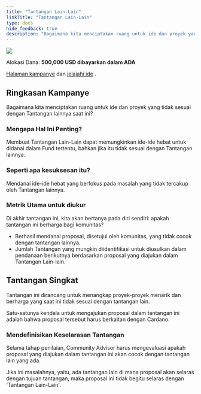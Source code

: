 ```yaml
---
title: "Tantangan Lain-Lain"
linkTitle: "Tantangan Lain-Lain"
type: docs
hide_feedback: true
description: "Bagaimana kita menciptakan ruang untuk ide dan proyek yang tidak sesuai dengan Tantangan lainnya saat ini?"
---
```


<img src="https://cardano.ideascale.com/community-library/accounts/93/936143/Public/09-Miscellaneous-Challenge-db88cb.png" class="">

Alokasi Dana: **500,000 USD dibayarkan dalam ADA**

[Halaman kampanye](https://cardano.ideascale.com/c/idea/381326) dan [jelajahi ide](https://cardano.ideascale.com/c/campaigns/26441/stage/all/ideas/unspecified) .

## Ringkasan Kampanye

Bagaimana kita menciptakan ruang untuk ide dan proyek yang tidak sesuai dengan Tantangan lainnya saat ini?

### Mengapa Hal Ini Penting?

Membuat Tantangan Lain-Lain dapat memungkinkan ide-ide hebat untuk didanai dalam Fund tertentu, bahkan jika itu tidak sesuai dengan Tantangan lainnya.

### Seperti apa kesuksesan itu?

Mendanai ide-ide hebat yang berfokus pada masalah yang tidak tercakup oleh Tantangan lainnya.

### Metrik Utama untuk diukur

Di akhir tantangan ini, kita akan bertanya pada diri sendiri: apakah tantangan ini berharga bagi komunitas?

- Berhasil mendanai proposal, disetujui oleh komunitas, yang tidak cocok dengan tantangan lainnya.
- Jumlah Tantangan yang mungkin diidentifikasi untuk diusulkan dalam pendanaan berikutnya berdasarkan proposal yang diajukan dalam Tantangan Lain-lain.

## Tantangan Singkat

Tantangan ini dirancang untuk menangkap proyek-proyek menarik dan berharga yang saat ini tidak sesuai dengan tantangan lain.

Satu-satunya kendala untuk mengajukan proposal dalam tantangan ini adalah bahwa proposal tersebut harus berkaitan dengan Cardano.

### Mendefinisikan Keselarasan Tantangan

Selama tahap penilaian, Community Advisor harus mengevaluasi apakah proposal yang diajukan dalam tantangan ini akan cocok dengan tantangan lain yang ada.

Jika ini masalahnya, yaitu, ada tantangan lain di mana proposal akan selaras dengan tujuan tantangan, maka proposal ini tidak begitu selaras dengan 'Tantangan Lain-Lain'.

